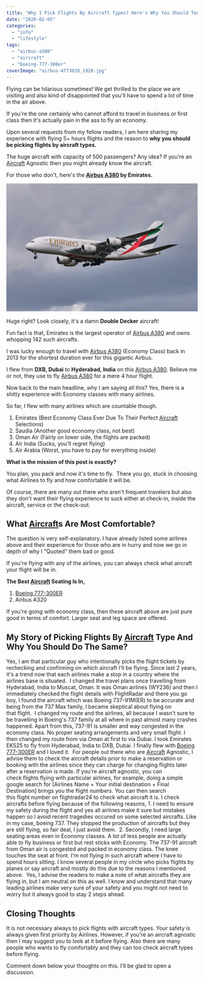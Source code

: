 ```yaml
---
title: "Why I Pick Flights By Aircraft Types? Here's Why You Should Too"
date: "2020-02-05"
categories: 
  - "info"
  - "lifestyle"
tags: 
  - "airbus-a380"
  - "aircraft"
  - "boeing-777-300er"
coverImage: "airbus-4773820_1920.jpg"
---
```


Flying can be hilarious sometimes! We get thrilled to the place we are visiting and also kind of disappointed that you'll have to spend a lot of time in the air above.

If you're the one certainly who cannot afford to travel in business or first class then it's actually pain in the ass to fly an economy.

Upon several requests from my fellow readers, I am here sharing my experience with flying 5+ hours flights and the reason to **why you should be picking flights by aircraft types.**

The huge aircraft with capacity of 500 passengers? Any idea? If you're an [Aircraft](https://sastaeinstein.com/tag/aircraft/ "Aircraft") Agnostic then you might already know the aircraft.

For those who don't, here's the **[Airbus A380](https://sastaeinstein.com/tag/airbus-a380/ "Airbus A380") by Emirates.**

![why you should book flight by aircraft types](images/airbus-4773820_1920-1024x683.jpg)

Huge right? Look closely, it's a damn **Double Decker** aircraft!

Fun fact is that, Emirates is the largest operator of [Airbus A380](https://sastaeinstein.com/tag/airbus-a380/ "Airbus A380") and owns whopping 142 such aircrafts.

I was lucky enough to travel with [Airbus A380](https://sastaeinstein.com/tag/airbus-a380/ "Airbus A380") (Economy Class) back in 2013 for the shortest duration ever for this gigantic Airbus.

I flew from **DXB, Dubai** to **Hyderabad, India** on this [Airbus A380](https://sastaeinstein.com/tag/airbus-a380/ "Airbus A380"). Believe me or not, they use to fly [Airbus A380](https://sastaeinstein.com/tag/airbus-a380/ "Airbus A380") for a mere 4 hour flight.

Now back to the main headline, why I am saying all this? Yes, there is a shitty experience with Economy classes with many airlines.

So far, I flew with many airlines which are countable though.

1. Emirates (Best Economy Class Ever Due To Their Perfect [Aircraft](https://sastaeinstein.com/tag/aircraft/ "Aircraft") Selections)
2. Saudia (Another good economy class, not best)
3. Oman Air (Fairly on lower side, the flights are packed)
4. Air India (Sucks, you'll regret flying)
5. Air Arabia (Worst, you have to pay for everything inside)

**What is the mission of this post is exactly?**

You plan, you pack and now it's time to fly.  There you go, stuck in choosing what Airlines to fly and how comfortable it will be.

Of course, there are many out there who aren't frequent travelers but also they don't want their flying experience to suck either at check-in, inside the aircraft, service or the check-out.

## What [Aircraft](https://sastaeinstein.com/tag/aircraft/ "Aircraft")s Are Most Comfortable?

The question is very self-explanatory. I have already listed some airlines above and their experience for those who are in hurry and now we go in depth of why I "Quoted" them bad or good.

If you're flying with any of the airlines, you can always check what aircraft your flight will be in.

**The Best [Aircraft](https://sastaeinstein.com/tag/aircraft/ "Aircraft") Seating Is In,**

1. [Boeing 777-300ER](https://sastaeinstein.com/tag/boeing-777-300er/ "Boeing 777-300ER")
2. Airbus A320

If you're going with economy class, then these aircraft above are just pure good in terms of comfort. Larger seat and leg space are offered.

## My Story of Picking Flights By [Aircraft](https://sastaeinstein.com/tag/aircraft/ "Aircraft") Type And Why You Should Do The Same?

Yes, I am that particular guy who intentionally picks the flight tickets by rechecking and confirming on which aircraft I'll be flying. Since last 2 years, it's a trend now that each airlines make a stop in a country where the airlines base is situated.  I changed the travel plans once travelling from Hyderabad, India to Muscat, Oman. It was Oman airlines (WY236) and then I immediately checked the flight details with FlightRadar and there you go boy, I found the aircraft which was Boeing 737-91M(ER) to be accurate and being from the 737 Max family, I became skeptical about flying on that flight.  I changed my route and the airlines, all because I wasn't sure to be travelling in Boeing's 737 family at all where in past almost many crashes happened. Apart from this, 737-91 is smaller and way congested in the economy class. No proper seating arrangements and very small flight. I then changed my route from via Oman at first to via Dubai. I took Emirates EK525 to fly from Hyderabad, India to DXB, Dubai. I finally flew with [Boeing 777-300ER](https://sastaeinstein.com/tag/boeing-777-300er/ "Boeing 777-300ER") and I loved it.  For people out there who are [Aircraft](https://sastaeinstein.com/tag/aircraft/ "Aircraft") Agnostic, I advise them to check the aircraft details prior to make a reservation or booking with the airlines since they can charge for changing flights later after a reservation is made. If you're aircraft agnostic, you can check flights flying with particular airlines, for example, doing a simple google search for \[Airlines Name + Your initial destination + Final Destination\] brings you the flight numbers. You can then search this flight number on flightradar24 to check what aircraft it is. I check aircrafts before flying because of the following reasons, 1. I need to ensure my safety during the flight and yes all airlines make it sure but mistakes happen so I avoid recent tragedies occured on some selected aircrafts. Like in my case, boeing 737. They stopped the production of aircrafts but they are still flying, so fair deal, I just avoid them.  2. Secondly, I need large seating areas even in Economy classes. A lot of less people are actually able to fly business or first but rest sticks with Economy. The 737-91 aircraft from Oman air is congested and packed in economy class. The knee touches the seat at front. I'm not flying in such aircraft where I have to spend hours sitting. I know several people in my circle who picks flights by planes or say aircraft and mostly do this due to the reasons I mentioned above.  Yes, I advise the readers to make a note of what aircrafts they are flying in, but I am neutral on this as well. I know and understand that many leading airlines make very sure of your safety and you might not need to worry but it always good to stay 2 steps ahead.

## Closing Thoughts

It is not necessary always to pick flights with aircraft types. Your safety is always given first priority by Airlines. However, if you're an aircraft agnostic then I may suggest you to look at it before flying. Also there are many people who wants to fly comfortably and they can too check aircraft types before flying.

Comment down below your thoughts on this. I'll be glad to open a discussion.
